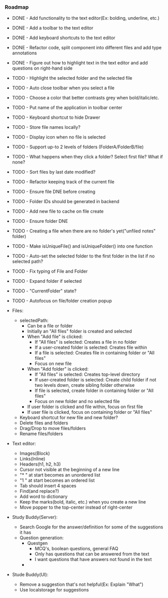 ### Roadmap
- DONE - Add functionality to the text editor(Ex: bolding, underline, etc.)
- DONE - Add a toolbar to the text editor
- DONE - Add keyboard shortcuts to the text editor
- DONE - Refactor code, split component into different files and add type annotations
- DONE - Figure out how to highlight text in the text editor and add questions on right-hand side
- TODO - Highlight the selected folder and the selected file
- TODO - Auto close toolbar when you select a file
- TODO - Choose a color that better contrasts grey when bold/italic/etc.
- TODO - Put name of the application in toolbar center
- TODO - Keyboard shortcut to hide Drawer
- TODO - Store file names locally?
- TODO - Display icon when no file is selected
- TODO - Support up-to 2 levels of folders (FolderA/FolderB/file)
- TODO - What happens when they click a folder? Select first file? What if none?
- TODO - Sort files by last date modified?
- TODO - Refactor keeping track of the current file
- TODO - Ensure file DNE before creating
- TODO - Folder IDs should be generated in backend
- TODO - Add new file to cache on file create
- TODO - Ensure folder DNE
- TODO - Creating a file when there are no folder's yet("unfiled notes" folder)
- TODO - Make isUniqueFile() and isUniqueFolder() into one function
- TODO - Auto-set the selected folder to the first folder in the list if no selected path?
- TOOD - Fix typing of File and Folder
- TODO - Expand folder if selected
- TODO - "CurrentFolder" state?
- TODO - Autofocus on file/folder creation popup

- Files:
	- selectedPath:
		- Can be a file or folder
		- Initially an "All files" folder is created and selected
		- When "Add file" is clicked:
			- If "All files" is selected: Creates a file in no folder
			- If a user-created folder is selected: Creates file within
			- If a file is selected: Creates file in containing folder or "All files"
			- Focus on new file
		- When "Add folder" is clicked:
			- If "All files" is selected: Creates top-level directory
			- If user-created folder is selected: Create child folder if not two levels down, create sibling folder otherwise
			- If file is selected, create folder in containing folder or "All files"
			- Focus on new folder and no selected file
		- If user folder is clicked and file within, focus on first file
		- If user file is clicked, focus on containing folder or "All files"
	- Keyboard shortcut for new file and new folder?
	- Delete files and folders
	- Drag/Drop to move files/folders
	- Rename files/folders

- Text editor:
	- Images(Block)
	- Links(Inline)
	- Headers(h1, h2, h3)
	- Cursor not visible at the beginning of a new line
	- "* " at start becomes an unordered list
	- "1 " at start becomes an ordered list
	- Tab should insert 4 spaces
	- Find(and replace?)
	- Add word to dictionary
	- Keep the marks(bold, italic, etc.) when you create a new line
	- Move popper to the top-center instead of right-center

- Study Buddy(Server):
	- Search Google for the answer/definition for some of the suggestions it has
	- Question generation:
		- Questgen
			- MCQ's, boolean questions, general FAQ
			- Only has questions that can be answered from the text
			- I want questions that have answers not found in the text
		-


- Stude Buddy(UI):
	- Remove a suggestion that's not helpful(Ex: Explain "What")
	- Use localstorage for suggestions